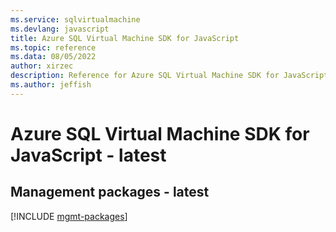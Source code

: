 ```yaml
---
ms.service: sqlvirtualmachine
ms.devlang: javascript
title: Azure SQL Virtual Machine SDK for JavaScript
ms.topic: reference
ms.data: 08/05/2022
author: xirzec
description: Reference for Azure SQL Virtual Machine SDK for JavaScript
ms.author: jeffish
---
```

# Azure SQL Virtual Machine SDK for JavaScript - latest

## Management packages - latest
[!INCLUDE [mgmt-packages](sql-virtual-machine-mgmt-index.md)]